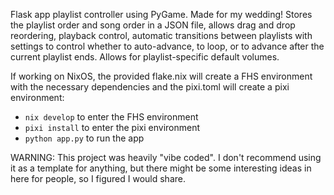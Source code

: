 Flask app playlist controller using PyGame. Made for my wedding! Stores the playlist order and song order in a JSON file, allows drag and drop reordering, playback control, automatic transitions between playlists with settings to control whether to auto-advance, to loop, or to advance after the current playlist ends. Allows for playlist-specific default volumes.

If working on NixOS, the provided flake.nix will create a FHS environment with the necessary dependencies and the pixi.toml will create a pixi environment:

- `nix develop` to enter the FHS environment
- `pixi install` to enter the pixi environment
- `python app.py` to run the app

WARNING: This project was heavily "vibe coded". I don't recommend using it as a template for anything, but there might be some interesting ideas in here for people, so I figured I would share.
